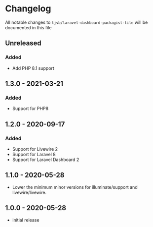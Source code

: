 # Changelog

All notable changes to `tjvb/laravel-dashboard-packagist-tile` will be documented in this file

## Unreleased

### Added
- Add PHP 8.1 support

## 1.3.0 - 2021-03-21
### Added
- Support for PHP8

## 1.2.0 - 2020-09-17
### Added
- Support for Livewire 2
- Support for Laravel 8
- Support for Laravel Dashboard 2

## 1.1.0 - 2020-05-28
- Lower the minimum minor versions for illuminate/support and livewire/livewire.

## 1.0.0 - 2020-05-28

- initial release
